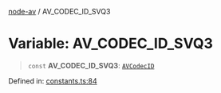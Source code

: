 [node-av](../globals.md) / AV\_CODEC\_ID\_SVQ3

# Variable: AV\_CODEC\_ID\_SVQ3

> `const` **AV\_CODEC\_ID\_SVQ3**: [`AVCodecID`](../type-aliases/AVCodecID.md)

Defined in: [constants.ts:84](https://github.com/seydx/av/blob/f8631fc881b394300b1479f511d55cf1c370a87f/src/constants/constants.ts#L84)
